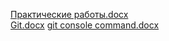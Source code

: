 [Практические работы.docx](https://github.com/KazGad/Srednii/files/7184122/default.docx)    
[Git.docx](https://github.com/KazGad/Srednii/files/7265476/Git.docx)
[git console command.docx](https://github.com/KazGad/Srednii/files/7299410/git.console.command.docx)
